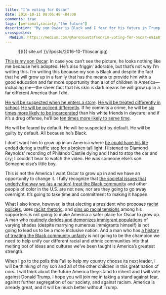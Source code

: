 ```yaml
---
title: "I’m voting for Oscar"
date: 2016-10-11 08:06:49 -04:00
comments: true
tags: [personal,society,"the future"]
description: "My son Oscar is Black and I fear for his future in Trump’s America."
crossposted:
  Medium: https://medium.com/@AaronGustafson/im-voting-for-oscar-e91a8fa544b4#.gw3bhcpah
---
```


<figure id="fig-2016-10-11-1" class="media-container">

![]({{ site.url }}/i/posts/2016-10-11/oscar.jpg)

</figure>

[This is my son Oscar](#fig-2016-10-11-1). In case you can’t see the picture, he looks nothing like me because he’s adopted. He’s also friggin’ adorable, but that’s not why I’m writing this. I’m writing this because my son is Black and despite the fact that he will grow up in a family that has the means to provide him with a good education and far more opportunity than a lot of children in America—including me—the sheer fact that his skin is dark means he will grow up in a far different America than I did.

<!-- more -->

[He will be suspected when he enters a store](http://www.ibtimes.com/shopping-while-black-americas-retailers-know-they-have-racial-profiling-problem-now-2222778). [He will be treated differently in school](http://blogs.edweek.org/teachers/teaching_now/2016/03/bias.html). [He will be policed differently](http://www.nytimes.com/2016/08/11/us/heres-how-racial-bias-plays-out-in-policing.html). If he commits a crime, he will be [six times more likely to be incarcerated](http://www.prisonpolicy.org/graphs/raceinc.html) than his white friends in daycare; and if it’s a drug offense, he’ll be [ten times more likely to serve time](http://www.drugwarfacts.org/cms/Race_and_Prison).

He will be feared by default. He will be suspected by default. He will be guilty by default. All because he’s Black.

I don’t want him to grow up in an America where [he could have his life ended during a traffic stop for a broken tail light](https://en.wikipedia.org/wiki/Shooting_of_Philando_Castile). I listened to Diamond Reynolds’ recording of Philando Castile dying and I had to stop the car and cry; I couldn’t bear to watch the video. He was someone else’s son. Someone else’s little boy.

This is not the America I want Oscar to grow up in and we have an opportunity to change it. I fully recognize that [the societal issues that underly the way we (as a nation) treat the Black community](http://www.eisenhowerfoundation.org/docs/kerner.pdf) and other people of color in the U.S. are not new, nor are they going to go away overnight. It’s going to take time and commitment to making it happen.

What I also know, however, is that electing a president who proposes [racist policies](http://www.lgbtqnation.com/2016/08/trumps-immigration-policies-follow-historical-racist-precedents/), uses [racist rhetoric](http://www.azcentral.com/story/news/politics/onpolitics/2016/06/21/racist-comments-federal-judge-hurt-donald-trump-florida-ohio/86172262/), and [gins up racial tensions](http://www.cbsnews.com/news/trump-paints-apocalyptic-picture-of-racial-tensions-in-u-s/) among his supporters is not going to make America a safer place for Oscar to grow up. A man who [routinely derides and demonizes immigrant populations](http://www.sacbee.com/opinion/editorials/article99304487.html) of varying shades (despite marrying numerous immigrants himself) is not going to lead us to be a more inclusive nation. And a man who has [a history of treating the Black community unfairly](http://www.nytimes.com/2016/07/24/opinion/sunday/is-donald-trump-a-racist.html) is not going to be the champion we need to help unify our different racial and ethnic communities into that melting pot of ideas and cultures we’ve been taught is America’s greatest strength.

When I go to the polls this Fall to help my country choose its next leader, I will be thinking of my son and all of the other children in this great nation of ours. I will think about the future America they stand to inherit and I will vote against Donald Trump. I hope you will join me in taking a stand against fear, against further segregation of our society, and against racism. America is already great, and it will be much better without Trump.
